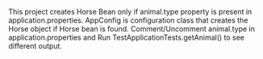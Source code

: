 This project creates Horse Bean only if animal.type property is present in application.properties.
AppConfig is configuration class that creates the Horse object if Horse bean is found.
Comment/Uncomment animal.type in application.properties and Run TestApplicationTests.getAnimal() to see different output. 
